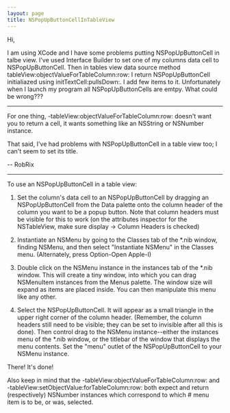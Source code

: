 ```yaml
---
layout: page
title: NSPopUpButtonCellInTableView
---
```


Hi,

I am using XCode and I have some problems putting NSPopUpButtonCell in talbe view. I've used Interface Builder to set one of my columns data cell to NSPopUpButtonCell. Then in tables view data source method tableView:objectValueForTableColumn:row: I return NSPopUpButtonCell initialiazed using initTextCell:pullsDown:. I add few items to it. Unfortunately when I launch my program all NSPopUpButtonCells are emtpy. What could be wrong???

----

For one thing, -tableView:objectValueForTableColumn:row: doesn't want you to return a cell, it wants something like an NSString or NSNumber instance.

That said, I've had problems with NSPopUpButtonCell in a table view too; I can't seem to set its title.

-- RobRix

----

To use an NSPopUpButtonCell in a table view:

1) Set the column's data cell to an NSPopUpButtonCell by dragging an NSPopUpButtonCell from the Data palette onto the column header of the column you want to be a popup button.  Note that column headers must be visible for this to work (on the attributes inspector for the NSTableView, make sure display -> Column Headers is checked)

2) Instantiate an NSMenu by going to the Classes tab of the *.nib window, finding NSMenu, and then select "Instantiate NSMenu" in the Classes menu.  (Alternately, press Option-Open Apple-I)

3) Double click on the NSMenu instance in the instances tab of the *.nib window.  This will create a tiny window, into which you can drag NSMenuItem instances from the Menus palette.  The window size will expand as items are placed inside.  You can then manipulate this menu like any other.

4) Select the NSPopUpButtonCell.  It will appear as a small triangle in the upper right corner of the column header.  (Remember, the column headers still need to be visible; they can be set to invisible after all this is done).  Then control drag to the NSMenu instance--either the instances menu of the *.nib window, or the titlebar of the window that displays the menu contents.  Set the "menu" outlet of the NSPopUpButtonCell to your NSMenu instance.

There!  It's done!

Also keep in mind that the -tableView:objectValueForTableColumn:row: and -tableView:setObjectValue:forTableColumn:row: both expect and return (respectively) NSNumber instances which correspond to which # menu item is to be, or was, selected.


